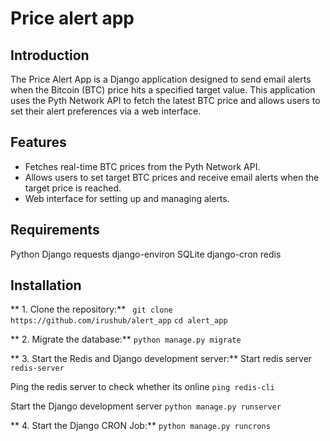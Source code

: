 #   Price alert app
## Introduction
The Price Alert App is a Django application designed to send email alerts when the Bitcoin (BTC) price hits a specified target value. This application uses the Pyth Network API to fetch the latest BTC price and allows users to set their alert preferences via a web interface.

## Features
- Fetches real-time BTC prices from the Pyth Network API.
- Allows users to set target BTC prices and receive email alerts when the target price is reached.
- Web interface for setting up and managing alerts.

## Requirements
Python 
Django 
requests
django-environ
SQLite
django-cron
redis

## Installation
** 1. Clone the repository:**
``` git clone https://github.com/irushub/alert_app```
```cd alert_app```


** 2. Migrate the database:**
```python manage.py migrate```

** 3. Start the Redis and Django development server:**
Start redis server
```redis-server```

Ping the redis server to check whether its online 
```ping redis-cli```

Start the Django development server
```python manage.py runserver```

** 4. Start the Django CRON Job:**
```python manage.py runcrons```
